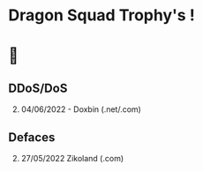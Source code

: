 # Dragon Squad Trophy's !
# ᲼

## DDoS/DoS
2. 04/06/2022 - Doxbin (.net/.com)

## Defaces
2. 27/05/2022 Zikoland (.com)
